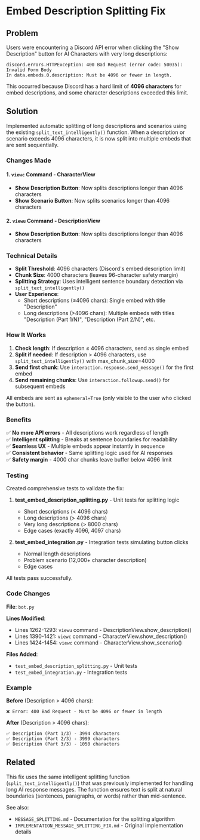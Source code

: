 # Embed Description Splitting Fix

## Problem

Users were encountering a Discord API error when clicking the "Show Description" button for AI Characters with very long descriptions:

```
discord.errors.HTTPException: 400 Bad Request (error code: 50035): Invalid Form Body
In data.embeds.0.description: Must be 4096 or fewer in length.
```

This occurred because Discord has a hard limit of **4096 characters** for embed descriptions, and some character descriptions exceeded this limit.

## Solution

Implemented automatic splitting of long descriptions and scenarios using the existing `split_text_intelligently()` function. When a description or scenario exceeds 4096 characters, it is now split into multiple embeds that are sent sequentially.

### Changes Made

#### 1. **`viewc` Command - CharacterView**
   - **Show Description Button**: Now splits descriptions longer than 4096 characters
   - **Show Scenario Button**: Now splits scenarios longer than 4096 characters

#### 2. **`viewu` Command - DescriptionView**
   - **Show Description Button**: Now splits descriptions longer than 4096 characters

### Technical Details

- **Split Threshold**: 4096 characters (Discord's embed description limit)
- **Chunk Size**: 4000 characters (leaves 96-character safety margin)
- **Splitting Strategy**: Uses intelligent sentence boundary detection via `split_text_intelligently()`
- **User Experience**: 
  - Short descriptions (≤4096 chars): Single embed with title "Description"
  - Long descriptions (>4096 chars): Multiple embeds with titles "Description (Part 1/N)", "Description (Part 2/N)", etc.

### How It Works

1. **Check length**: If description ≤ 4096 characters, send as single embed
2. **Split if needed**: If description > 4096 characters, use `split_text_intelligently()` with max_chunk_size=4000
3. **Send first chunk**: Use `interaction.response.send_message()` for the first embed
4. **Send remaining chunks**: Use `interaction.followup.send()` for subsequent embeds

All embeds are sent as `ephemeral=True` (only visible to the user who clicked the button).

### Benefits

✅ **No more API errors** - All descriptions work regardless of length  
✅ **Intelligent splitting** - Breaks at sentence boundaries for readability  
✅ **Seamless UX** - Multiple embeds appear instantly in sequence  
✅ **Consistent behavior** - Same splitting logic used for AI responses  
✅ **Safety margin** - 4000 char chunks leave buffer below 4096 limit  

### Testing

Created comprehensive tests to validate the fix:

1. **test_embed_description_splitting.py** - Unit tests for splitting logic
   - Short descriptions (< 4096 chars)
   - Long descriptions (> 4096 chars)
   - Very long descriptions (> 8000 chars)
   - Edge cases (exactly 4096, 4097 chars)

2. **test_embed_integration.py** - Integration tests simulating button clicks
   - Normal length descriptions
   - Problem scenario (12,000+ character description)
   - Edge cases

All tests pass successfully.

### Code Changes

**File**: `bot.py`

**Lines Modified**:
- Lines 1262-1293: `viewu` command - DescriptionView.show_description()
- Lines 1390-1421: `viewc` command - CharacterView.show_description()
- Lines 1424-1454: `viewc` command - CharacterView.show_scenario()

**Files Added**:
- `test_embed_description_splitting.py` - Unit tests
- `test_embed_integration.py` - Integration tests

### Example

**Before** (Description > 4096 chars):
```
❌ Error: 400 Bad Request - Must be 4096 or fewer in length
```

**After** (Description > 4096 chars):
```
✅ Description (Part 1/3) - 3994 characters
✅ Description (Part 2/3) - 3999 characters  
✅ Description (Part 3/3) - 1050 characters
```

## Related

This fix uses the same intelligent splitting function (`split_text_intelligently()`) that was previously implemented for handling long AI response messages. The function ensures text is split at natural boundaries (sentences, paragraphs, or words) rather than mid-sentence.

See also:
- `MESSAGE_SPLITTING.md` - Documentation for the splitting algorithm
- `IMPLEMENTATION_MESSAGE_SPLITTING_FIX.md` - Original implementation details
